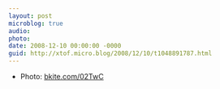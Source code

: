 ```yaml
---
layout: post
microblog: true
audio: 
photo: 
date: 2008-12-10 00:00:00 -0000
guid: http://xtof.micro.blog/2008/12/10/t1048891787.html
---
```

- Photo: [bkite.com/02TwC](http://bkite.com/02TwC)
